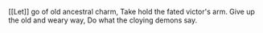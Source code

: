 [[Let]] go of old ancestral charm, Take hold the fated victor's arm. Give up the old and weary way, Do what the cloying demons say.